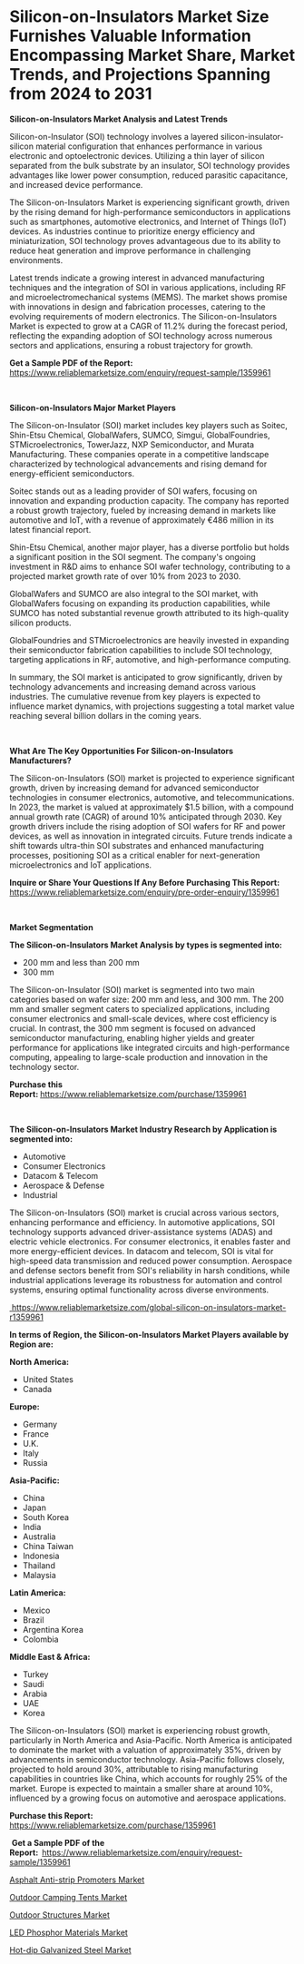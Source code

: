 <p><h1>Silicon-on-Insulators Market Size Furnishes Valuable Information Encompassing Market Share, Market Trends, and Projections Spanning from 2024 to 2031</h1></p><p><strong>Silicon-on-Insulators Market Analysis and Latest Trends</strong></p>
<p><p>Silicon-on-Insulator (SOI) technology involves a layered silicon-insulator-silicon material configuration that enhances performance in various electronic and optoelectronic devices. Utilizing a thin layer of silicon separated from the bulk substrate by an insulator, SOI technology provides advantages like lower power consumption, reduced parasitic capacitance, and increased device performance.</p><p>The Silicon-on-Insulators Market is experiencing significant growth, driven by the rising demand for high-performance semiconductors in applications such as smartphones, automotive electronics, and Internet of Things (IoT) devices. As industries continue to prioritize energy efficiency and miniaturization, SOI technology proves advantageous due to its ability to reduce heat generation and improve performance in challenging environments.</p><p>Latest trends indicate a growing interest in advanced manufacturing techniques and the integration of SOI in various applications, including RF and microelectromechanical systems (MEMS). The market shows promise with innovations in design and fabrication processes, catering to the evolving requirements of modern electronics. The Silicon-on-Insulators Market is expected to grow at a CAGR of 11.2% during the forecast period, reflecting the expanding adoption of SOI technology across numerous sectors and applications, ensuring a robust trajectory for growth.</p></p>
<p><strong>Get a Sample PDF of the Report:&nbsp;</strong> <a href="https://www.reliablemarketsize.com/enquiry/request-sample/1359961">https://www.reliablemarketsize.com/enquiry/request-sample/1359961</a></p>
<p>&nbsp;</p>
<p><strong>Silicon-on-Insulators Major Market Players</strong></p>
<p><p>The Silicon-on-Insulator (SOI) market includes key players such as Soitec, Shin-Etsu Chemical, GlobalWafers, SUMCO, Simgui, GlobalFoundries, STMicroelectronics, TowerJazz, NXP Semiconductor, and Murata Manufacturing. These companies operate in a competitive landscape characterized by technological advancements and rising demand for energy-efficient semiconductors. </p><p>Soitec stands out as a leading provider of SOI wafers, focusing on innovation and expanding production capacity. The company has reported a robust growth trajectory, fueled by increasing demand in markets like automotive and IoT, with a revenue of approximately €486 million in its latest financial report.</p><p>Shin-Etsu Chemical, another major player, has a diverse portfolio but holds a significant position in the SOI segment. The company's ongoing investment in R&D aims to enhance SOI wafer technology, contributing to a projected market growth rate of over 10% from 2023 to 2030.</p><p>GlobalWafers and SUMCO are also integral to the SOI market, with GlobalWafers focusing on expanding its production capabilities, while SUMCO has noted substantial revenue growth attributed to its high-quality silicon products.</p><p>GlobalFoundries and STMicroelectronics are heavily invested in expanding their semiconductor fabrication capabilities to include SOI technology, targeting applications in RF, automotive, and high-performance computing. </p><p>In summary, the SOI market is anticipated to grow significantly, driven by technology advancements and increasing demand across various industries. The cumulative revenue from key players is expected to influence market dynamics, with projections suggesting a total market value reaching several billion dollars in the coming years.</p></p>
<p>&nbsp;</p>
<p><strong>What Are The Key Opportunities For Silicon-on-Insulators Manufacturers?</strong></p>
<p><p>The Silicon-on-Insulators (SOI) market is projected to experience significant growth, driven by increasing demand for advanced semiconductor technologies in consumer electronics, automotive, and telecommunications. In 2023, the market is valued at approximately $1.5 billion, with a compound annual growth rate (CAGR) of around 10% anticipated through 2030. Key growth drivers include the rising adoption of SOI wafers for RF and power devices, as well as innovation in integrated circuits. Future trends indicate a shift towards ultra-thin SOI substrates and enhanced manufacturing processes, positioning SOI as a critical enabler for next-generation microelectronics and IoT applications.</p></p>
<p><strong>Inquire or Share Your Questions If Any Before Purchasing This Report:</strong> <a href="https://www.reliablemarketsize.com/enquiry/pre-order-enquiry/1359961">https://www.reliablemarketsize.com/enquiry/pre-order-enquiry/1359961</a></p>
<p>&nbsp;</p>
<p><strong>Market Segmentation</strong></p>
<p><strong>The Silicon-on-Insulators Market Analysis by types is segmented into:</strong></p>
<p><ul><li>200 mm and less than 200 mm</li><li>300 mm</li></ul></p>
<p><p>The Silicon-on-Insulator (SOI) market is segmented into two main categories based on wafer size: 200 mm and less, and 300 mm. The 200 mm and smaller segment caters to specialized applications, including consumer electronics and small-scale devices, where cost efficiency is crucial. In contrast, the 300 mm segment is focused on advanced semiconductor manufacturing, enabling higher yields and greater performance for applications like integrated circuits and high-performance computing, appealing to large-scale production and innovation in the technology sector.</p></p>
<p><strong>Purchase this Report:&nbsp;</strong><a href="https://www.reliablemarketsize.com/purchase/1359961">https://www.reliablemarketsize.com/purchase/1359961</a></p>
<p>&nbsp;</p>
<p><strong>The Silicon-on-Insulators Market Industry Research by Application is segmented into:</strong></p>
<p><ul><li>Automotive</li><li>Consumer Electronics</li><li>Datacom & Telecom</li><li>Aerospace & Defense</li><li>Industrial</li></ul></p>
<p><p>The Silicon-on-Insulators (SOI) market is crucial across various sectors, enhancing performance and efficiency. In automotive applications, SOI technology supports advanced driver-assistance systems (ADAS) and electric vehicle electronics. For consumer electronics, it enables faster and more energy-efficient devices. In datacom and telecom, SOI is vital for high-speed data transmission and reduced power consumption. Aerospace and defense sectors benefit from SOI's reliability in harsh conditions, while industrial applications leverage its robustness for automation and control systems, ensuring optimal functionality across diverse environments.</p></p>
<p><a href="https://www.reliablemarketsize.com/global-silicon-on-insulators-market-r1359961">&nbsp;https://www.reliablemarketsize.com/global-silicon-on-insulators-market-r1359961</a></p>
<p><strong>In terms of Region, the Silicon-on-Insulators Market Players available by Region are:</strong></p>
<p>
    <p> <strong> North America: </strong>
        <ul>
            <li>United States</li>
            <li>Canada</li>
        </ul>
        </p> 
    <p> <strong> Europe: </strong>
        <ul>
            <li>Germany</li>
            <li>France</li>
            <li>U.K.</li>
            <li>Italy</li>
            <li>Russia</li>
        </ul>
        </p> 
    <p> <strong> Asia-Pacific: </strong>
        <ul>
            <li>China</li>
            <li>Japan</li>
            <li>South Korea</li>
            <li>India</li>
            <li>Australia</li>
            <li>China Taiwan</li>
            <li>Indonesia</li>
            <li>Thailand</li>
            <li>Malaysia</li>
        </ul>
        </p> 
    <p> <strong> Latin America: </strong>
        <ul>
            <li>Mexico</li>
            <li>Brazil</li>
            <li>Argentina Korea</li>
            <li>Colombia</li>
        </ul>
        </p> 
    <p> <strong> Middle East & Africa: </strong>
        <ul>
            <li>Turkey</li>
            <li>Saudi</li>
            <li>Arabia</li>
            <li>UAE</li>
            <li>Korea</li>
        </ul>
    </p>
    </p>
<p><p>The Silicon-on-Insulators (SOI) market is experiencing robust growth, particularly in North America and Asia-Pacific. North America is anticipated to dominate the market with a valuation of approximately 35%, driven by advancements in semiconductor technology. Asia-Pacific follows closely, projected to hold around 30%, attributable to rising manufacturing capabilities in countries like China, which accounts for roughly 25% of the market. Europe is expected to maintain a smaller share at around 10%, influenced by a growing focus on automotive and aerospace applications.</p></p>
<p><strong>Purchase this Report: </strong><a href="https://www.reliablemarketsize.com/purchase/1359961">https://www.reliablemarketsize.com/purchase/1359961</a></p>
<p>&nbsp;<strong>Get a Sample PDF of the Report:&nbsp;&nbsp;</strong><a href="https://www.reliablemarketsize.com/enquiry/request-sample/1359961">https://www.reliablemarketsize.com/enquiry/request-sample/1359961</a></p>
<p><strong></strong></p>
<p><p><a href="https://issuu.com/reportprime-2/docs/asphalt-anti-strip-promoters-market_fada58423e2a31">Asphalt Anti-strip Promoters Market</a></p><p><a href="https://www.linkedin.com/pulse/future-trends-global-outdoor-camping-tents-market-hajte?trackingId=sOBuy8ZBSEGFDuDrCzsG%2Bw%3D%3D">Outdoor Camping Tents Market</a></p><p><a href="https://www.linkedin.com/pulse/global-outdoor-structures-market-trends-insights-growth-opportunities-jng8e?trackingId=9nQW4APeThSQiKwqIeDL2A%3D%3D">Outdoor Structures Market</a></p><p><a href="https://www.linkedin.com/pulse/led-phosphor-materials-market-size-growth-trends-statistics-k9hje?trackingId=9JeeSW%2FKSICGEb9lQWvKCg%3D%3D">LED Phosphor Materials Market</a></p><p><a href="https://issuu.com/reportprime-2/docs/hot-dip-galvanized-steel-market-siz_62648f369c8ad7">Hot-dip Galvanized Steel Market</a></p></p>